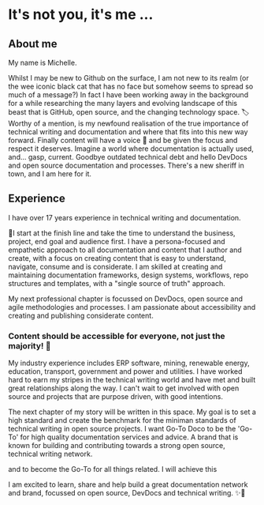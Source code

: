 
# It's not you, it's me ...

## About me

My name is Michelle.

Whilst I may be new to Github on the surface, I am not new to its realm (or the wee iconic black cat that has no face but somehow seems to spread so much of a message?) In fact I have been working away in the background for a while researching the many layers and evolving landscape of this beast that is GitHub, open source, and the changing technology space. 🏷️Worthy of a mention, is my newfound realisation of the true importance of technical writing and documentation and where that fits into this new way forward.
Finally content will have a voice 🚀 and be given the focus and respect it deserves. 
Imagine a world where documentation is actually used, and... gasp, current.
Goodbye outdated technical debt and hello DevDocs and open source documentation and processes. 
There's a new sheriff in town, and I am here for it.

## Experience

I have over 17 years experience in technical writing and documentation.

🚀I start at the finish line and take the time to understand the business, project, end goal and audience first.
I  have a persona-focused and empathetic approach to all documentation and content that I author and create, with a focus on  creating content that is easy to understand, navigate, consume and is considerate. I am skilled at creating and maintaining documentation frameworks, design systems, workflows, repo structures and templates, with a "single source of truth" approach. 

My next professional chapter is focussed on DevDocs, open source and agile methodologies and processes. I am passionate about accessibility and creating and publishing considerate content. 

### Content should be accessible for everyone, not just the majority! 🎉

My industry experience includes ERP software, mining, renewable energy, education, transport, government and power and utilities. I have worked hard to earn my stripes in the technical writing world and have met and built great relationships along the way. I can't wait to get involved with open source and projects that are purpose driven, with good intentions. 

The next chapter of my story will be written in this space. My goal is to set a high standard and create the benchmark for the miniman standards of technical writing in open source projects. I want Go-To Doco to be the 'Go-To' for high quality documentation services and advice. A brand that is known for building and contributing towards a strong open source, technical writing network.

and to become the Go-To for all things related. I will achieve this

I am excited to learn, share and help build a great documentation network and brand, focussed on open source, DevDocs and technical writing. ✨🕺
